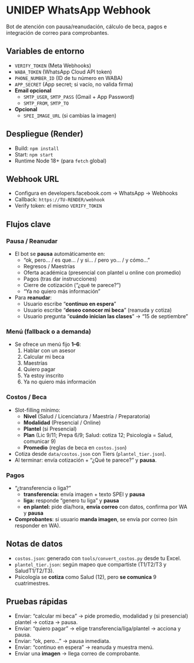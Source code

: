 # UNIDEP WhatsApp Webhook

Bot de atención con pausa/reanudación, cálculo de beca, pagos e integración de correo para comprobantes.

## Variables de entorno
- `VERIFY_TOKEN` (Meta Webhooks)
- `WABA_TOKEN` (WhatsApp Cloud API token)
- `PHONE_NUMBER_ID` (ID de tu número en WABA)
- `APP_SECRET` (App secret; si vacío, no valida firma)
- **Email opcional**
  - `SMTP_USER`, `SMTP_PASS` (Gmail + App Password)
  - `SMTP_FROM`, `SMTP_TO`
- **Opcional**
  - `SPEI_IMAGE_URL` (si cambias la imagen)

## Despliegue (Render)
- Build: `npm install`
- Start: `npm start`
- Runtime Node 18+ (para `fetch` global)

## Webhook URL
- Configura en developers.facebook.com → WhatsApp → Webhooks
- Callback: `https://TU-RENDER/webhook`
- Verify token: el mismo `VERIFY_TOKEN`

## Flujos clave

### Pausa / Reanudar
- El bot se **pausa** automáticamente en:
  - “ok, pero… / es que… / y si… / pero yo… / y cómo…”
  - Regresos / Maestrías
  - Oferta académica (presencial con plantel u online con promedio)
  - Pagos (tras dar instrucciones)
  - Cierre de cotización (“¿qué te parece?”)
  - “Ya no quiero más información”
- Para **reanudar**:
  - Usuario escribe “**continuo en espera**”
  - Usuario escribe “**deseo conocer mi beca**” (reanuda y cotiza)
  - Usuario pregunta “**cuándo inician las clases**” → “15 de septiembre”

### Menú (fallback o a demanda)
- Se ofrece un menú fijo **1–6**:
  1) Hablar con un asesor  
  2) Calcular mi beca  
  3) Maestrías  
  4) Quiero pagar  
  5) Ya estoy inscrito  
  6) Ya no quiero más información

### Costos / Beca
- Slot-filling mínimo:
  - **Nivel** (Salud / Licenciatura / Maestría / Preparatoria)
  - **Modalidad** (Presencial / Online)
  - **Plantel** (si Presencial)
  - **Plan** (Lic 9/11; Prepa 6/9; Salud: cotiza 12; Psicología = Salud, comunicar 9)
  - **Promedio** (reglas de beca en `costos.json`)
- Cotiza desde `data/costos.json` con Tiers (`plantel_tier.json`).
- Al terminar: envía cotización + “¿Qué te parece?” y **pausa**.

### Pagos
- “¿transferencia o liga?”
  - **transferencia:** envía imagen + texto SPEI y **pausa**
  - **liga:** responde “genero tu liga” y **pausa**
  - **en plantel:** pide día/hora, **envía correo** con datos, confirma por WA y **pausa**
- **Comprobantes**: si usuario **manda imagen**, se envía por correo (sin responder en WA).

## Notas de datos
- `costos.json`: generado con `tools/convert_costos.py` desde tu Excel.
- `plantel_tier.json`: según mapeo que compartiste (T1/T2/T3 y SaludT1/T2/T3).
- Psicología se **cotiza** como Salud (12), pero **se comunica** 9 cuatrimestres.

## Pruebas rápidas
- Enviar: “calcular mi beca” → pide promedio, modalidad y (si presencial) plantel → cotiza → pausa.
- Enviar: “quiero pagar” → elige transferencia/liga/plantel → acciona y pausa.
- Enviar: “ok, pero…” → pausa inmediata.
- Enviar: “continuo en espera” → reanuda y muestra menú.
- Enviar una **imagen** → llega correo de comprobante.